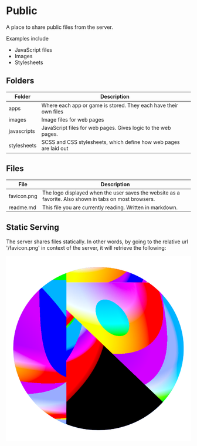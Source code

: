 # Public

A place to share public files from the server.

Examples include

- JavaScript files
- Images
- Stylesheets

## Folders

Folder | Description
-------|------------
apps   | Where each app or game is stored. They each have their own files
images | Image files for web pages
javascripts | JavaScript files for web pages. Gives logic to the web pages.
stylesheets | SCSS and CSS stylesheets, which define how web pages are laid out

## Files

File | Description
-----|------------
favicon.png | The logo displayed when the user saves the website as a favorite. Also shown in tabs on most browsers.
readme.md | This file you are currently reading. Written in markdown.

## Static Serving

The server shares files statically. In other words, by going to the relative url '/favicon.png' in context of the server, it will retrieve the following:

![favicon.png](./favicon.png)